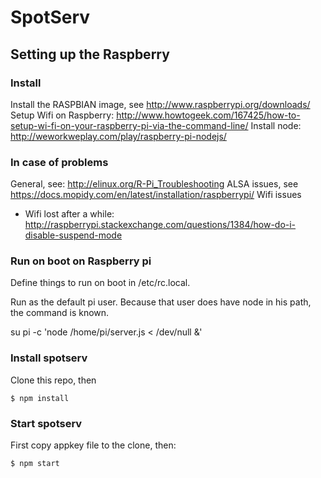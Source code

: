 SpotServ
========

Setting up the Raspberry
------------------------
### Install
Install the RASPBIAN image, see http://www.raspberrypi.org/downloads/
Setup Wifi on Raspberry: http://www.howtogeek.com/167425/how-to-setup-wi-fi-on-your-raspberry-pi-via-the-command-line/
Install node: http://weworkweplay.com/play/raspberry-pi-nodejs/

### In case of problems
General, see: http://elinux.org/R-Pi_Troubleshooting
ALSA issues, see https://docs.mopidy.com/en/latest/installation/raspberrypi/
Wifi issues

- Wifi lost after a while: http://raspberrypi.stackexchange.com/questions/1384/how-do-i-disable-suspend-mode

### Run on boot on Raspberry pi
Define things to run on boot in /etc/rc.local.

Run as the default pi user.
Because that user does have node in his path, the command is known.

su pi -c 'node /home/pi/server.js < /dev/null &'

### Install spotserv
Clone this repo, then

    $ npm install

### Start spotserv
First copy appkey file to the clone, then:

    $ npm start

